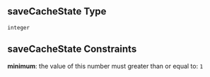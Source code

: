 ## saveCacheState Type

`integer`

## saveCacheState Constraints

**minimum**: the value of this number must greater than or equal to: `1`
